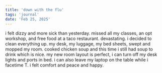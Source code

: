 ```yaml
---
title: 'down with the flu'
tags: 'journal'
date: 'Feb 25, 2025'
---
```


i felt dizzy and more sick than yesterday. missed all my classes, an opt workshop, and free food at a taco restaurant. devastating. i decided to clean everything up. my desk, my luggage, my bed sheets, swept and mopped my room. cooked chicken soup and this time i still had soup to drink which is nice. my new room layout is perfect, i can turn off my desk lights and ports in bed. i can also leave my laptop on the table while i facetime T. i felt comfort and peace and happy.
